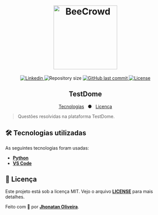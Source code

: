 <h1 align="center">
    <img alt="BeeCrowd" src="https://user-images.githubusercontent.com/60709647/171985020-56c77af3-3565-491f-88c5-df029392250c.png" width="200"/>
</h1>

<p align="center">
  <a href="https://www.linkedin.com/in/jhonatanguilherme/">
    <img alt="Linkedin" src="https://img.shields.io/badge/-LinkedIn-0077B5?style=flat-square&logo=Linkedin&logoColor=white&link=https://www.linkedin.com/in/jhonatanguilherme/)"/>
  </a>

  <img alt="Repository size" src="https://img.shields.io/github/repo-size/JhonatanGuilherme/TestDome">
  
  <a href="https://github.com/JhonatanGuilherme/TestDome/commits/master">
    <img alt="GitHub last commit" src="https://img.shields.io/github/last-commit/JhonatanGuilherme/TestDome">
  </a>
  
  <a href="./LICENSE">
    <img alt="License" src="https://img.shields.io/badge/license-MIT-brightgreen">
  </a>
</p>

<h2 align="center"> 
    TestDome
</h2>

<p align="center">
  <a href="#hammer_and_wrench-tecnologias-utilizadas">Tecnologias</a>&nbsp;&nbsp;&nbsp;●&nbsp;&nbsp;
  <a href="#bookmark_tabs-licença">Licença</a>
</p>

> Questões resolvidas na plataforma TestDome.

## **🛠️ Tecnologias utilizadas**

As seguintes tecnologias foram usadas:

- **[Python](https://www.python.org/)**
- **[VS Code](https://code.visualstudio.com/)**

## **📑 Licença**

Este projeto está sob a licença MIT. Vejo o arquivo **[LICENSE](./LICENSE)** para mais detalhes.

Feito com 🧡 por **[Jhonatan Oliveira](https://github.com/JhonatanGuilherme)**.

